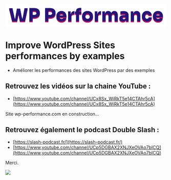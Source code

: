![](./logo.svg)

# Improve WordPress Sites performances by examples

- Améliorer les performances des sites WordPress par des exemples

## Retrouvez les vidéos sur la chaine YouTube :
- [https://www.youtube.com/channel/UCx8Sx_WiRkT5e14CTAhr5cA](https://www.youtube.com/channel/UCx8Sx_WiRkT5e14CTAhr5cA)

Site wp-performance.com en construction...


## Retrouvez également le podcast Double Slash :
- [https://slash-podcast.fr/](https://slash-podcast.fr/)
- [https://www.youtube.com/channel/UCp5DGBAX2XNJXeOVAo7bICQ](https://www.youtube.com/channel/UCp5DGBAX2XNJXeOVAo7bICQ)

Merci.

<a rel="sponsored" href="https://www.awin1.com/cread.php?s=2240832&v=13324&q=345814&r=967607">
    <img src="/WP-Performance/.github/main/profile/o2switch.png" border="0">
</a>
